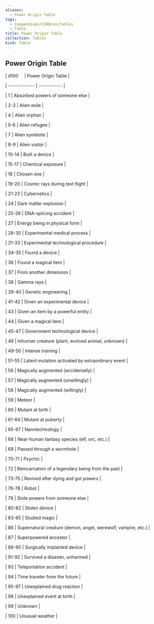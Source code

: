 ```yaml
---
aliases:
  - Power Origin Table
tags:
  - Compendiums/CSRD/en/Tables
  - Table
title: Power Origin Table
collection: Tables
kind: Table
---
```

## Power Origin Table  
|  d100 &nbsp; &nbsp; | Power Origin Table  |  
| ------------- | :----------- |  
| 1 | Absorbed powers of someone else |  
| 2-3 | Alien exile |  
| 4 | Alien orphan |  
| 5-6 | Alien refugee |  
| 7 | Alien symbiote |  
| 8-9 | Alien visitor |  
| 10-14 | Built a device |  
| 15-17 | Chemical exposure |  
| 18 | Chosen one |  
| 19-20 | Cosmic rays during test flight |  
| 21-23 | Cybernetics |  
| 24 | Dark matter explosion |  
| 25-26 | DNA-splicing accident |  
| 27 | Energy being in physical form |  
| 28-30 | Experimental medical process |  
| 31-33 | Experimental technological procedure |  
| 34-35 | Found a device |  
| 36 | Found a magical item |  
| 37 | From another dimension |  
| 38 | Gamma rays |  
| 39-40 | Genetic engineering |  
| 41-42 | Given an experimental device |  
| 43 | Given an item by a powerful entity |  
| 44 | Given a magical item |  
| 45-47 | Government technological device |  
| 48 | Inhuman creature (plant, evolved animal, unknown) |  
| 49-50 | Intense training |  
| 51-55 | Latent mutation activated by extraordinary event |  
| 56 | Magically augmented (accidentally) |  
| 57 | Magically augmented (unwillingly) |  
| 58 | Magically augmented (willingly) |  
| 59 | Meteor |  
| 60 | Mutant at birth |  
| 61-64 | Mutant at puberty |  
| 65-67 | Nanotechnology |  
| 68 | Near-human fantasy species (elf, orc, etc.) |  
| 69 | Passed through a wormhole |  
| 70-71 | Psychic |  
| 72 | Reincarnation of a legendary being from the past |  
| 73-75 | Revived after dying and got powers |  
| 76-78 | Robot |  
| 79 | Stole powers from someone else |  
| 80-82 | Stolen device |  
| 83-85 | Studied magic |  
| 86 | Supernatural creature (demon, angel, werewolf, vampire, etc.) |  
| 87 | Superpowered ancestor |  
| 88-90 | Surgically implanted device |  
| 91-92 | Survived a disaster, unharmed |  
| 93 | Teleportation accident |  
| 94 | Time traveler from the future |  
| 95-97 | Unexplained drug reaction |  
| 98 | Unexplained event at birth |  
| 99 | Unknown |  
| 100 | Unusual weather |